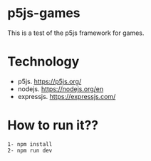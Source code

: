 # p5js-games
This is a test of the p5js framework for games.

# Technology
- p5js. https://p5js.org/
- nodejs. https://nodejs.org/en
- expressjs. https://expressjs.com/

# How to run it??
```
1- npm install
2- npm run dev
```
